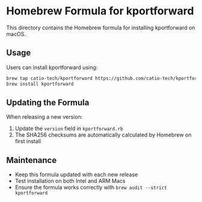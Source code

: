 # Homebrew Formula for kportforward

This directory contains the Homebrew formula for installing kportforward on macOS.

## Usage

Users can install kportforward using:

```bash
brew tap catio-tech/kportforward https://github.com/catio-tech/kportforward
brew install kportforward
```

## Updating the Formula

When releasing a new version:

1. Update the `version` field in `kportforward.rb`
2. The SHA256 checksums are automatically calculated by Homebrew on first install

## Maintenance

- Keep this formula updated with each new release
- Test installation on both Intel and ARM Macs
- Ensure the formula works correctly with `brew audit --strict kportforward`